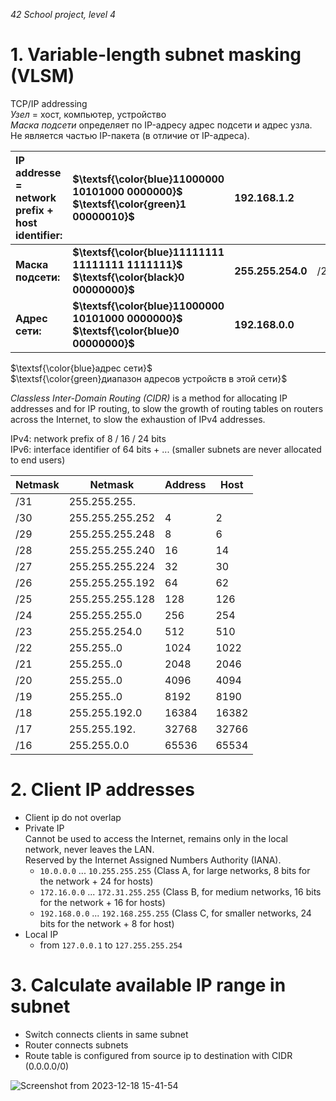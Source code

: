 _42 School project, level 4_

# 1. Variable-length subnet masking (VLSM)
TCP/IP addressing  
_Узел_ = хост, компьютер, устройство  
_Маска подсети_ определяет по IP-адресу адрес подсети и адрес узла. Не является частью IP-пакета (в отличие от IP-адреса).  

| **IP addresse = network prefix + host identifier:** | **$\textsf{\color{blue}11000000 10101000 0000000}$ $\textsf{\color{green}1 00000010}$** | **192.168.1.2**    |     |
|:--------------------|:----------------------------------------------------------------------------------------|:-------------------|-----|
| **Маска подсети:**  | **$\textsf{\color{blue}11111111 11111111 1111111}$ $\textsf{\color{black}0 00000000}$** | **255.255.254.0**  | /23 |
| **Адрес сети:**     | **$\textsf{\color{blue}11000000 10101000 0000000}$ $\textsf{\color{blue}0 00000000}$**  | **192.168.0.0**    |     |

$\textsf{\color{blue}адрес сети}$  
$\textsf{\color{green}диапазон адресов устройств в этой сети}$  

_Classless Inter-Domain Routing (CIDR)_ is a method for allocating IP addresses and for IP routing, to slow the growth of routing tables on routers across the Internet, to slow the exhaustion of IPv4 addresses.

IPv4: network prefix of 8 / 16 / 24 bits   
IPv6: interface identifier of 64 bits + ... (smaller subnets are never allocated to end users)  

| Netmask | Netmask        | Address | Host  
|---------|----------------|---------|-------
| /31     | 255.255.255.   |         |       
| /30     | 255.255.255.252| 4       | 2     
| /29     | 255.255.255.248| 8       | 6     
| /28     | 255.255.255.240| 16      | 14    
| /27     | 255.255.255.224| 32      | 30    
| /26     | 255.255.255.192| 64      | 62    
| /25     | 255.255.255.128| 128     | 126   
| /24     | 255.255.255.0  | 256     | 254   
| /23     | 255.255.254.0  | 512     | 510      
| /22     | 255.255..0  | 1024    | 1022      
| /21     | 255.255..0  | 2048    | 2046  
| /20     | 255.255..0  | 4096    | 4094  
| /19     | 255.255..0  | 8192    | 8190
| /18     | 255.255.192.0  | 16384   | 16382 
| /17     | 255.255.192.   | 32768   | 32766  
| /16     | 255.255.0.0    | 65536   | 65534 


# 2. Client IP addresses
* Client ip do not overlap  
* Private IP  
Cannot be used to access the Internet, remains only in the local network, never leaves the LAN.  
Reserved by the Internet Assigned Numbers Authority (IANA).  
    + `10.0.0.0` ... `10.255.255.255`     (Class A, for large networks,   8 bits for the network + 24 for hosts)
    + `172.16.0.0` ... `172.31.255.255`   (Class B, for medium networks, 16 bits for the network + 16 for hosts)
    + `192.168.0.0` ... `192.168.255.255` (Class C, for smaller networks, 24 bits for the network + 8 for host)
* Local IP
    + from `127.0.0.1` to `127.255.255.254`

# 3. Calculate available IP range in subnet
* Switch connects clients in same subnet  
* Router connects subnets
* Route table is configured from source ip to destination with CIDR (0.0.0.0/0)




![Screenshot from 2023-12-18 15-41-54](https://github.com/akostrik/net_practice/assets/22834202/429cb593-9681-44fd-bed8-f5629d8e2100)
